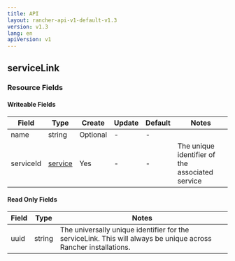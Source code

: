 ```yaml
---
title: API
layout: rancher-api-v1-default-v1.3
version: v1.3
lang: en
apiVersion: v1
---
```


## serviceLink



### Resource Fields

#### Writeable Fields

Field | Type | Create | Update | Default | Notes
---|---|---|---|---|---
name | string | Optional | - | - | 
serviceId | [service]({{site.baseurl}}/rancher/{{page.version}}/{{page.lang}}/api/{{page.apiVersion}}/api-resources/service/) | Yes | - | - | The unique identifier of the associated service


#### Read Only Fields

Field | Type   | Notes
---|---|---
uuid | string  | The universally unique identifier for the serviceLink. This will always be unique across Rancher installations.


<br>
